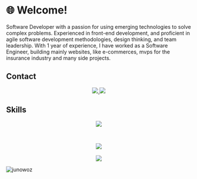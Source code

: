 # 🌐 Welcome!
Software Developer with a passion for using emerging technologies to solve complex problems. Experienced in front-end development, and proficient in agile software development methodologies, design thinking, and team leadership. With 1 year of experience, I have worked as a Software Engineer, building mainly websites, like e-commerces, mvps for the insurance industry and many side projects.

## Contact
<p align="center">
  <a alt="Portfolio" href="https://junowoz.github.io/portfolio/">
    <img src="https://img.shields.io/badge/website-000000?style=for-the-badge&logo=About.me&logoColor=white">
  </a>

  <a alt="Linkedin" href="https://www.linkedin.com/in/juanjosegouveac/">
    <img src="https://img.shields.io/badge/linkedin-%230077B5.svg?style=for-the-badge&logo=linkedin&logoColor=white">
  </a>
</p>

## Skills
<p align="center">
  <a href="https://skillicons.dev">
    <img src="https://skillicons.dev/icons?i=react,nextjs,ts,js,solidity,tailwind,css,html,nodejs,mysql,docker,git,figma,linux&theme=light" />
  </a>
</p>

</br>

<p align="center">
  <img src="https://github-readme-stats.vercel.app/api?username=junowoz&theme=apprentice&show_icons=true&count_private=true">
  </br>  </br>
  <img src="https://github-readme-stats.vercel.app/api/top-langs/?username=junowoz&theme=apprentice&layout=compact">
</p>

![junowoz](https://komarev.com/ghpvc/?username=junowoz&style=flat)

